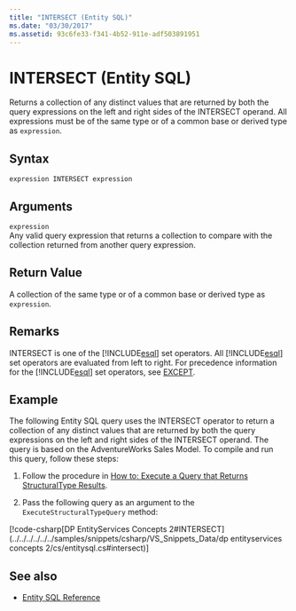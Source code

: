 ```yaml
---
title: "INTERSECT (Entity SQL)"
ms.date: "03/30/2017"
ms.assetid: 93c6fe33-f341-4b52-911e-adf503891951
---
```

# INTERSECT (Entity SQL)
Returns a collection of any distinct values that are returned by both the query expressions on the left and right sides of the INTERSECT operand. All expressions must be of the same type or of a common base or derived type as `expression`.  
  
## Syntax  
  
```  
expression INTERSECT expression  
```  
  
## Arguments  
 `expression`  
 Any valid query expression that returns a collection to compare with the collection returned from another query expression.  
  
## Return Value  
 A collection of the same type or of a common base or derived type as `expression`.  
  
## Remarks  
 INTERSECT is one of the [!INCLUDE[esql](../../../../../../includes/esql-md.md)] set operators. All [!INCLUDE[esql](../../../../../../includes/esql-md.md)] set operators are evaluated from left to right. For precedence information for the [!INCLUDE[esql](../../../../../../includes/esql-md.md)] set operators, see [EXCEPT](../../../../../../docs/framework/data/adonet/ef/language-reference/except-entity-sql.md).  
  
## Example  
 The following Entity SQL query uses the INTERSECT operator to return a collection of any distinct values that are returned by both the query expressions on the left and right sides of the INTERSECT operand. The query is based on the AdventureWorks Sales Model. To compile and run this query, follow these steps:  
  
1. Follow the procedure in [How to: Execute a Query that Returns StructuralType Results](../../../../../../docs/framework/data/adonet/ef/how-to-execute-a-query-that-returns-structuraltype-results.md).  
  
2. Pass the following query as an argument to the `ExecuteStructuralTypeQuery` method:  
  
 [!code-csharp[DP EntityServices Concepts 2#INTERSECT](../../../../../../samples/snippets/csharp/VS_Snippets_Data/dp entityservices concepts 2/cs/entitysql.cs#intersect)]  
  
## See also

- [Entity SQL Reference](../../../../../../docs/framework/data/adonet/ef/language-reference/entity-sql-reference.md)
